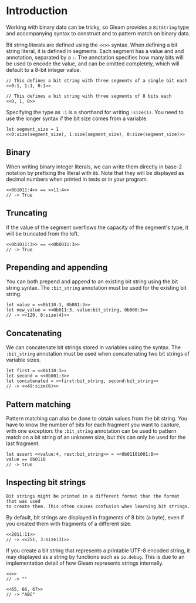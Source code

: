 # Introduction

Working with binary data can be tricky, so Gleam provides a `BitString` type and accompanying syntax to construct and to pattern match on binary data.

Bit string literals are defined using the `<<>>` syntax. When defining a bit string literal, it is defined in segments. Each segment has a value and and annotation, separated by a `:`. The annotation specifies how many bits will be used to encode the value, and can be omitted completely, which will default to a 8-bit integer value.

```gleam
// This defines a bit string with three segments of a single bit each
<<0:1, 1:1, 0:1>>

// This defines a bit string with three segments of 8 bits each
<<0, 1, 0>>
```

Specifying the type as `:1` is a shorthand for writing `:size(1)`. You need to use the longer syntax if the bit size comes from a variable.

```gleam
let segment_size = 1
<<0:size(segment_size), 1:size(segment_size), 0:size(segment_size)>>
```

## Binary

When writing binary integer literals, we can write them directly in base-2 notation by prefixing the literal with `0b`. Note that they will be displayed as decimal numbers when printed in tests or in your program.

```gleam
<<0b1011:4>> == <<11:4>>
// -> True
```

## Truncating

If the value of the segment overflows the capacity of the segment's type, it will be truncated from the left.

```gleam
<<0b1011:3>> == <<0b0011:3>>
// -> True
```

## Prepending and appending

You can both prepend and append to an existing bit string using the bit string syntax. The `:bit_string` annotation must be used for the existing bit string.

```gleam
let value = <<0b110:3, 0b001:3>>
let new_value = <<0b011:3, value:bit_string, 0b000:3>>
// -> <<120, 8:size(4)>>
```

## Concatenating

We can concatenate bit strings stored in variables using the syntax. The `:bit_string` annotation must be used when concatenating two bit strings of variable sizes.

```gleam
let first = <<0b110:3>>
let second = <<0b001:3>>
let concatenated = <<first:bit_string, second:bit_string>>
// -> <<49:size(6)>>
```

## Pattern matching

Pattern matching can also be done to obtain values from the bit string. You have to know the number of bits for each fragment you want to capture, with one exception: the `:bit_string` annotation can be used to pattern match on a bit string of an unknown size, but this can only be used for the last fragment.

```gleam
let assert <<value:4, rest:bit_string>> = <<0b01101001:8>>
value == 0b0110
// -> true
```

## Inspecting bit strings

~~~~exercism/note
Bit strings might be printed in a different format than the format that was used
to create them. This often causes confusion when learning bit strings.
~~~~

By default, bit strings are displayed in fragments of 8 bits (a byte), even if you created them with fragments of a different size.

```gleam
<<2011:11>>
// -> <<251, 3:size(3)>>
```

If you create a bit string that represents a printable UTF-8 encoded string, it may displayed as a string by functions such as `io.debug`. This is due to an implementation detail of how Gleam represents strings internally.

```gleam
<<>>
// -> ""

<<65, 66, 67>>
// -> "ABC"
```
